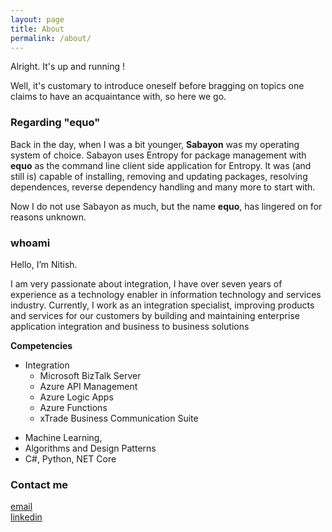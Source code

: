```yaml
---
layout: page
title: About
permalink: /about/
---
```

  

Alright. It's up and running !

Well, it's customary to introduce oneself before bragging on topics one claims to have an acquaintance with, so here we go.

### Regarding "equo"

Back in the day, when I was a bit younger, **Sabayon** was my operating system of choice. Sabayon uses Entropy for package management with **equo** as the command line client side application for Entropy. It was (and still is) capable of installing, removing and updating packages, resolving dependences, reverse dependency handling and many more to start with.

Now I do not use Sabayon as much, but the name **equo**, has lingered on for reasons unknown.

### whoami

Hello, I’m Nitish. 

I am very passionate about integration, I have over seven years of experience as a technology enabler in information technology and services industry. Currently, I work as an integration specialist, improving products and services for our customers by building and maintaining enterprise application integration and business to business solutions

**Competencies** 

* Integration 
    - Microsoft BizTalk Server
    - Azure API Management
    - Azure Logic Apps
    - Azure Functions
    - xTrade Business Communication Suite
- Machine Learning, 
- Algorithms and Design Patterns
- C#, Python, NET Core

### Contact me

[email](mailto:email@domain.com)  
[linkedin](https://www.linkedin.com/in/nitish-ranjan/)
